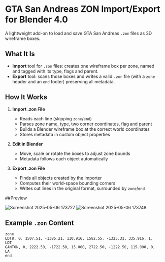 # GTA San Andreas ZON Import/Export for Blender 4.0

A lightweight add-on to load and save GTA San Andreas `.zon` files as 3D wireframe boxes.

## What It Is

- **Import** tool for `.zon` files: creates one wireframe box per zone, named and tagged with its type, flags and parent.
- **Export** tool: scans those boxes and writes a valid `.zon` file (with a `zone` header and an `end` footer) preserving all metadata.

## How It Works

1. **Import .zon File**  
   - Reads each line (skipping `zone`/`end`)  
   - Parses zone name, type, two corner coordinates, flag and parent  
   - Builds a Blender wireframe box at the correct world coordinates  
   - Stores metadata in custom object properties  

2. **Edit in Blender**  
   - Move, scale or rotate the boxes to adjust zone bounds  
   - Metadata follows each object automatically  

3. **Export .zon File**  
   - Finds all objects created by the importer  
   - Computes their world-space bounding corners  
   - Writes out lines in the original format, surrounded by `zone`/`end`

##Preview

![Screenshot 2025-05-06 173727](https://github.com/user-attachments/assets/ddbdaf6d-f37d-48c5-842b-47151f922e6b)
![Screenshot 2025-05-06 173748](https://github.com/user-attachments/assets/41df48d2-b8a0-42c6-b0e6-4092fc7abd9a)

## Example `.zon` Content

```zon
zone
LDT8, 0, 1507.51, -1385.21, 110.916, 1582.55, -1325.31, 335.916, 1, LDT
GANTON, 0, 2222.50, -1722.50, 15.000, 2722.50, -1222.50, 115.000, 0, LA
end
